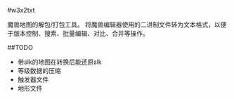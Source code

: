 #w3x2txt

魔兽地图的解包/打包工具。
将魔兽编辑器使用的二进制文件转为文本格式，以便于版本控制、搜索、批量编辑、对比、合并等操作。

##TODO

* 带slk的地图在转换后能还原slk
* 等级数据的压缩
* 触发器文件
* 地形文件
